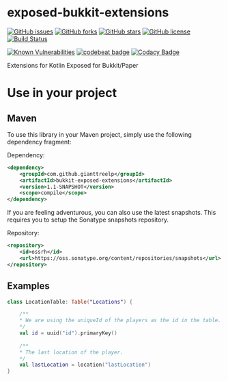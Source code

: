 # exposed-bukkit-extensions

[![GitHub issues](https://img.shields.io/github/issues/GiantTreeLP/exposed-bukkit-extensions.svg)](https://github.com/GiantTreeLP/exposed-bukkit-extensions/issues)
[![GitHub forks](https://img.shields.io/github/forks/GiantTreeLP/exposed-bukkit-extensions.svg)](https://github.com/GiantTreeLP/exposed-bukkit-extensions/network)
[![GitHub stars](https://img.shields.io/github/stars/GiantTreeLP/exposed-bukkit-extensions.svg)](https://github.com/GiantTreeLP/exposed-bukkit-extensions/stargazers)
[![GitHub license](https://img.shields.io/github/license/GiantTreeLP/exposed-bukkit-extensions.svg)](https://github.com/GiantTreeLP/exposed-bukkit-extensions/blob/master/LICENSE)
[![Build Status](https://ci.groundmc.net/buildStatus/icon?job=GiantTree/exposed-bukkit-extensions/master)](https://ci.groundmc.net/job/GiantTree/job/exposed-bukkit-extensions/job/master/)

[![Known Vulnerabilities](https://snyk.io/test/github/GiantTreeLP/exposed-bukkit-extensions/badge.svg?targetFile=pom.xml)](https://snyk.io/test/github/GiantTreeLP/exposed-bukkit-extensions?targetFile=pom.xml)
[![codebeat badge](https://codebeat.co/badges/152d55e0-94b2-45f5-a517-14ab65c21d7f)](https://codebeat.co/projects/github-com-gianttreelp-exposed-bukkit-extensions-master)
[![Codacy Badge](https://api.codacy.com/project/badge/Grade/3b6f0ae9d89647efbde931458c6a6688)](https://www.codacy.com/app/GiantTreeLP/exposed-bukkit-extensions?utm_source=github.com&amp;utm_medium=referral&amp;utm_content=GiantTreeLP/exposed-bukkit-extensions&amp;utm_campaign=Badge_Grade)

Extensions for Kotlin Exposed for Bukkit/Paper

# Use in your project

## Maven

To use this library in your Maven project, simply use the following dependency 
fragment:

Dependency:
```xml
<dependency>
    <groupId>com.github.gianttreelp</groupId>
    <artifactId>bukkit-exposed-extensions</artifactId>
    <version>1.1-SNAPSHOT</version>
    <scope>compile</scope>
</dependency>
```

If you are feeling adventurous, you can also use the latest snapshots.
This requires you to setup the Sonatype snapshots repository.

Repository:
```xml
<repository>
    <id>ossrh</id>
    <url>https://oss.sonatype.org/content/repositories/snapshots</url>
</repository>
``` 

## Examples

```kotlin
class LocationTable: Table("Locations") {

    /**
    * We are using the uniqueId of the players as the id in the table.
    */
    val id = uuid("id").primaryKey()
    
    /**
    * The last location of the player.
    */ 
    val lastLocation = location("lastLocation")
}
```
